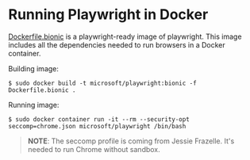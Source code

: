 # Running Playwright in Docker

[Dockerfile.bionic](Dockerfile.bionic) is a playwright-ready image of playwright.
This image includes all the dependencies needed to run browsers in a Docker
container.

Building image:

```
$ sudo docker build -t microsoft/playwright:bionic -f Dockerfile.bionic .
```

Running image:

```
$ sudo docker container run -it --rm --security-opt seccomp=chrome.json microsoft/playwright /bin/bash
```

> **NOTE**: The seccomp profile is coming from Jessie Frazelle. It's needed
> to run Chrome without sandbox.

